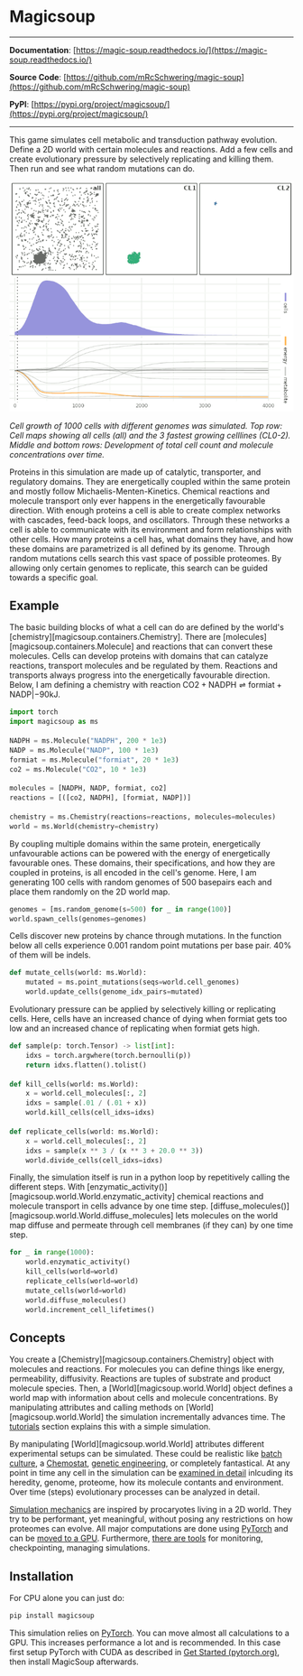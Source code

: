 # Magicsoup

---

**Documentation**: [https://magic-soup.readthedocs.io/](https://magic-soup.readthedocs.io/)

**Source Code**: [https://github.com/mRcSchwering/magic-soup](https://github.com/mRcSchwering/magic-soup)

**PyPI**: [https://pypi.org/project/magicsoup/](https://pypi.org/project/magicsoup/)

---

This game simulates cell metabolic and transduction pathway evolution.
Define a 2D world with certain molecules and reactions.
Add a few cells and create evolutionary pressure by selectively replicating and killing them.
Then run and see what random mutations can do.

![random cells](./img/animation.gif)

_Cell growth of 1000 cells with different genomes was simulated. Top row: Cell maps showing all cells (all) and the 3 fastest growing celllines (CL0-2). Middle and bottom rows: Development of total cell count and molecule concentrations over time._

Proteins in this simulation are made up of catalytic, transporter, and regulatory domains.
They are energetically coupled within the same protein and mostly follow Michaelis-Menten-Kinetics.
Chemical reactions and molecule transport only ever happens in the energetically favourable direction.
With enough proteins a cell is able to create complex networks with cascades, feed-back loops, and oscillators.
Through these networks a cell is able to communicate with its environment and form relationships with other cells.
How many proteins a cell has, what domains they have, and how these domains are parametrized is all defined by its genome.
Through random mutations cells search this vast space of possible proteomes.
By allowing only certain genomes to replicate, this search can be guided towards a specific goal.

## Example

The basic building blocks of what a cell can do are defined by the world's [chemistry][magicsoup.containers.Chemistry].
There are [molecules][magicsoup.containers.Molecule] and reactions that can convert these molecules.
Cells can develop proteins with domains that can catalyze reactions, transport molecules and be regulated by them.
Reactions and transports always progress into the energetically favourable direction.
Below, I am defining a chemistry with reaction $\text{CO2} + \text{NADPH} \rightleftharpoons \text{formiat} + \text{NADP} | -90 \text{kJ}$.

```python
import torch
import magicsoup as ms

NADPH = ms.Molecule("NADPH", 200 * 1e3)
NADP = ms.Molecule("NADP", 100 * 1e3)
formiat = ms.Molecule("formiat", 20 * 1e3)
co2 = ms.Molecule("CO2", 10 * 1e3)

molecules = [NADPH, NADP, formiat, co2]
reactions = [([co2, NADPH], [formiat, NADP])]

chemistry = ms.Chemistry(reactions=reactions, molecules=molecules)
world = ms.World(chemistry=chemistry)
```

By coupling multiple domains within the same protein, energetically unfavourable actions
can be powered with the energy of energetically favourable ones.
These domains, their specifications, and how they are coupled in proteins, is all encoded in the cell's genome.
Here, I am generating 100 cells with random genomes of 500 basepairs each and place them
randomly on the 2D world map.

```python
genomes = [ms.random_genome(s=500) for _ in range(100)]
world.spawn_cells(genomes=genomes)
```

Cells discover new proteins by chance through mutations.
In the function below all cells experience 0.001 random point mutations per base pair.
40% of them will be indels.

```python
def mutate_cells(world: ms.World):
    mutated = ms.point_mutations(seqs=world.cell_genomes)
    world.update_cells(genome_idx_pairs=mutated)
```

Evolutionary pressure can be applied by selectively killing or replicating cells.
Here, cells have an increased chance of dying when formiat gets too low
and an increased chance of replicating when formiat gets high.

```python
def sample(p: torch.Tensor) -> list[int]:
    idxs = torch.argwhere(torch.bernoulli(p))
    return idxs.flatten().tolist()

def kill_cells(world: ms.World):
    x = world.cell_molecules[:, 2]
    idxs = sample(.01 / (.01 + x))
    world.kill_cells(cell_idxs=idxs)

def replicate_cells(world: ms.World):
    x = world.cell_molecules[:, 2]
    idxs = sample(x ** 3 / (x ** 3 + 20.0 ** 3))
    world.divide_cells(cell_idxs=idxs)
```

Finally, the simulation itself is run in a python loop by repetitively calling the different steps.
With [enzymatic_activity()][magicsoup.world.World.enzymatic_activity] chemical reactions and molecule transport
in cells advance by one time step.
[diffuse_molecules()][magicsoup.world.World.diffuse_molecules] lets molecules on the world map diffuse and permeate through cell membranes
(if they can) by one time step.

```python
for _ in range(1000):
    world.enzymatic_activity()
    kill_cells(world=world)
    replicate_cells(world=world)
    mutate_cells(world=world)
    world.diffuse_molecules()
    world.increment_cell_lifetimes()
```

## Concepts

You create a [Chemistry][magicsoup.containers.Chemistry] object with molecules and reactions.
For molecules you can define things like energy, permeability, diffusivity.
Reactions are tuples of substrate and product molecule species.
Then, a [World][magicsoup.world.World] object defines a world map with information about cells and molecule concentrations.
By manipulating attributes and calling methods on [World][magicsoup.world.World] the simulation incrementally advances time.
The [tutorials](./tutorials.md) section explains this with a simple simulation.

By manipulating [World][magicsoup.world.World] attributes different experimental setups can be simulated.
These could be realistic like [batch culture](./tutorials.md#passaging-cells),
a [Chemostat](./tutorials.md#manipulating-concentrations),
[genetic engineering](./tutorials.md#generating-genomes), or completely fantastical.
At any point in time any cell in the simulation can be [examined in detail](./tutorials.md#interpreting-genomes)
inlcuding its heredity, genome, proteome, how its molecule contants and environment.
Over time (steps) evolutionary processes can be analyzed in detail.

[Simulation mechanics](./mechanics.md) are inspired by procaryotes living in a 2D world.
They try to be performant, yet meaningful, without posing any restrictions on how proteomes can evolve.
All major computations are done using [PyTorch](https://pytorch.org/)
and can be [moved to a GPU](./tutorials.md#gpu-and-tensors).
Furthermore, [there are tools](./tutorials.md#managing-simulation-runs) for
monitoring, checkpointing, managing simulations. 

## Installation

For CPU alone you can just do:

```bash
pip install magicsoup
```

This simulation relies on [PyTorch](https://pytorch.org/).
You can move almost all calculations to a GPU.
This increases performance a lot and is recommended.
In this case first setup PyTorch with CUDA as described in [Get Started (pytorch.org)](https://pytorch.org/get-started/locally/),
then install MagicSoup afterwards.

